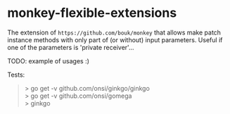 # monkey-flexible-extensions
The extension of `https://github.com/bouk/monkey` that allows make patch
 instance methods with only part of (or without) input parameters.
 Useful if one of the parameters is 'private receiver'...

 TODO: example of usages :)




Tests:

> \> go get -v github.com/onsi/ginkgo/ginkgo<br>
> \> go get -v github.com/onsi/gomega <br>
> \> ginkgo